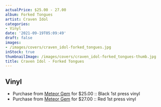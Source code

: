 ```yaml
---
actualPrice: $25.00 - 27.00
album: Forked Tongues
artist: Craven Idol
categories:
- Vinyl
date: '2021-09-19T05:09:49'
draft: false
images:
- /images/covers/craven_idol-forked_tongues.jpg
inStock: true
thumbnailImage: /images/covers/craven_idol-forked_tongues-thumb.jpg
title: Craven Idol - Forked Tongues
---
```


## Vinyl
* Purchase from [Meteor Gem](https://meteor-gem.com/products/craven-idol-forked-tongues-lp) for $25.00 :: Black 1st press vinyl
* Purchase from [Meteor Gem](https://meteor-gem.com/products/craven-idol-forked-tongues-lp) for $27.00 :: Red 1st press vinyl
